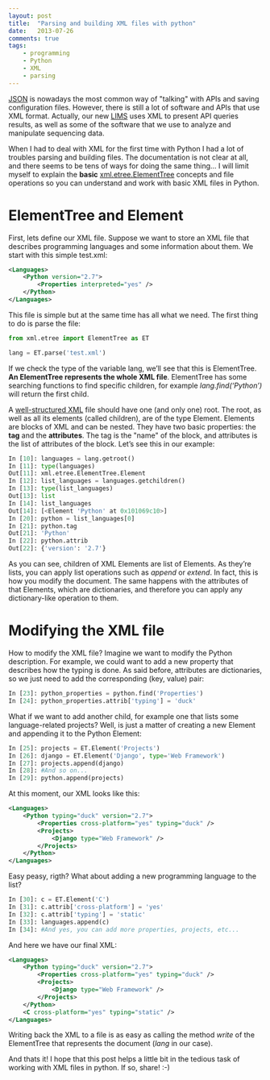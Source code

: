 ```yaml
---
layout: post
title:  "Parsing and building XML files with python"
date:   2013-07-26
comments: true
tags:
    - programming
    - Python
    - XML
    - parsing
---
```

[JSON][json] is nowadays the most common way of "talking" with APIs and saving configuration files.
However, there is still a lot of software and APIs that use XML format. Actually,
our new [LIMS][LIMS] uses XML to present API queries results, as well as some of the software
that we use to analyze and manipulate sequencing data.

<!--more-->

When I had to deal with XML for the first time with Python I had a lot of troubles
parsing and building files. The documentation is not clear at all, and there seems
to be tens of ways for doing the same thing… I will limit myself to explain the **basic**
[xml.etree.ElementTree][ElementTree] concepts and file operations so you can understand
and work with basic XML files in Python.

# ElementTree and Element
First, lets define our XML file. Suppose we want to store an XML file that describes
programming languages and some information about them. We start with this simple test.xml:

```xml
<Languages>
    <Python version="2.7">
        <Properties interpreted="yes" />
    </Python>
</Languages>
```

This file is simple but at the same time has all what we need. The first thing to do is parse the file:

```python
from xml.etree import ElementTree as ET

lang = ET.parse('test.xml')
```

If we check the type of the variable lang, we’ll see that this is ElementTree.
**An ElementTree represents the whole XML file**. ElementTree has some searching
functions to find specific children, for example _lang.find(‘Python’)_ will return the first child.

A [well-structured XML][good_xml] file should have one (and only one) root.
The root, as well as all its elements (called children), are of the type Element.
Elements are blocks of XML and can be nested. They have two basic properties:
the **tag** and the **attributes**.
The tag is the "name" of the block, and attributes is the list of attributes of the block. Let’s see this in our example:

```python
In [10]: languages = lang.getroot()
In [11]: type(languages)
Out[11]: xml.etree.ElementTree.Element
In [12]: list_languages = languages.getchildren()
In [13]: type(list_languages)
Out[13]: list
In [14]: list_languages
Out[14]: [<Element 'Python' at 0x101069c10>]
In [20]: python = list_languages[0]
In [21]: python.tag
Out[21]: 'Python'
In [22]: python.attrib
Out[22]: {'version': '2.7'}
```

As you can see, children of XML Elements are list of Elements. As they’re lists,
you can apply list operations such as _append_ or _extend_. In fact, this is how you modify the document.
The same happens with the attributes of that Elements, which are dictionaries,
and therefore you can apply any dictionary-like operation to them.

# Modifying the XML file
How to modify the XML file? Imagine we want to modify the Python description.
For example, we could want to add a new property that describes how the typing is done.
As said before, attributes are dictionaries, so we just need to add the corresponding (key, value) pair:

```python
In [23]: python_properties = python.find('Properties')
In [24]: python_properties.attrib['typing'] = 'duck'
```

What if we want to add another child, for example one that lists some language-related
projects? Well, is just a matter of creating a new Element and appending it to the Python Element:

```python
In [25]: projects = ET.Element('Projects')
In [26]: django = ET.Element('Django', type='Web Framework')
In [27]: projects.append(django)
In [28]: #And so on...
In [29]: python.append(projects)
```

At this moment, our XML looks like this:

```xml
<Languages>
    <Python typing="duck" version="2.7">
        <Properties cross-platform="yes" typing="duck" />
        <Projects>
            <Django type="Web Framework" />
        </Projects>
    </Python>
</Languages>
```

Easy peasy, rigth? What about adding a new programming language to the list?

```python
In [30]: c = ET.Element('C')
In [31]: c.attrib['cross-platform'] = 'yes'
In [32]: c.attrib['typing'] = 'static'
In [33]: languages.append(c)
In [34]: #And yes, you can add more properties, projects, etc...
```

And here we have our final XML:

```xml
<Languages>
    <Python typing="duck" version="2.7">
        <Properties cross-platform="yes" typing="duck" />
        <Projects>
            <Django type="Web Framework" />
        </Projects>
    </Python>
    <C cross-platform="yes" typing="static" />
</Languages>
```

Writing back the XML to a file is as easy as calling the method _write_ of the ElementTree
that represents the document (_lang_ in our case).

And thats it! I hope that this post helps a little bit in the tedious task of
working with XML files in python. If so, share! :-)



[json]: http://en.wikipedia.org/wiki/JSON
[LIMS]: http://en.wikipedia.org/wiki/Laboratory_information_management_system
[ElementTree]: http://docs.python.org/2/library/xml.etree.elementtree.html
[good_xml]: http://en.wikipedia.org/wiki/XML#Well-formedness_and_error-handling
